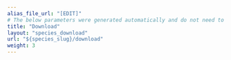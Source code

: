 ```yaml
---
alias_file_url: "[EDIT]"
# The below parameters were generated automatically and do not need to be changed.
title: "Download"
layout: "species_download"
url: "${species_slug}/download"
weight: 3
---
```

